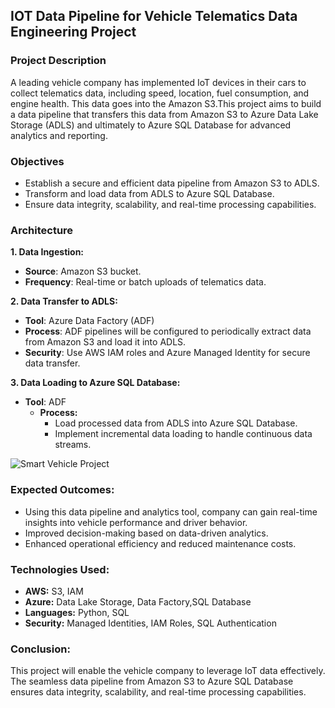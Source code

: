 ## **IOT Data Pipeline for Vehicle Telematics Data Engineering Project**

### Project Description

A leading vehicle company has implemented IoT devices in their cars to collect telematics data, including speed, location, fuel consumption, and engine health. This data goes into the Amazon S3.This project aims to build a data pipeline that transfers this data from Amazon S3 to Azure Data Lake Storage (ADLS) and ultimately to Azure SQL Database for advanced analytics and reporting.

### Objectives

* Establish a secure and efficient data pipeline from Amazon S3 to ADLS.
* Transform and load data from ADLS to Azure SQL Database.
* Ensure data integrity, scalability, and real-time processing capabilities.

### Architecture 

**1. Data Ingestion:**
   
  * **Source**: Amazon S3 bucket.
  * **Frequency**: Real-time or batch uploads of telematics data.

**2. Data Transfer to ADLS:**

  * **Tool**: Azure Data Factory (ADF)
  * **Process**: ADF pipelines will be configured to periodically extract data from Amazon S3 and load it into ADLS.
  * **Security**: Use AWS IAM roles and Azure Managed Identity for secure data transfer.

**3. Data Loading to Azure SQL Database:**

* **Tool**: ADF
  * **Process:**
    * Load processed data from ADLS into Azure SQL Database.
    * Implement incremental data loading to handle continuous data streams.

![Smart Vehicle Project](https://github.com/user-attachments/assets/17343768-2fc7-43f3-86c4-af60ae146c43)

### Expected Outcomes:

* Using this data pipeline and analytics tool, company can gain real-time insights into vehicle performance and driver behavior.
* Improved decision-making based on data-driven analytics.
* Enhanced operational efficiency and reduced maintenance costs.

### Technologies Used:

* **AWS:** S3, IAM
* **Azure:** Data Lake Storage, Data Factory,SQL Database
* **Languages:** Python, SQL
* **Security:** Managed Identities, IAM Roles, SQL Authentication


### Conclusion:
This project will enable the vehicle company to leverage IoT data effectively. The seamless data pipeline from Amazon S3 to Azure SQL Database ensures data integrity, scalability, and real-time processing capabilities.


